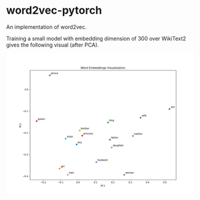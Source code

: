 # word2vec-pytorch

An implementation of word2vec. 

Training a small model with embedding dimension of 300 over WikiText2 gives the following visual (after PCA). 

![image](viz.png)
